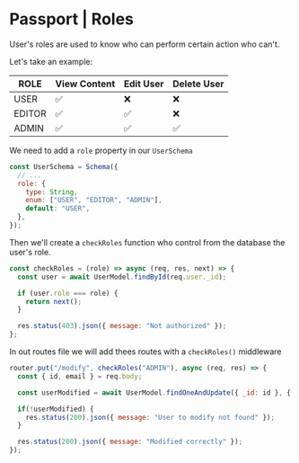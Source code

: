 # Passport | Roles

User's roles are used to know who can perform certain action who can't.

Let's take an example:

| ROLE   | View Content | Edit User | Delete User |
| ------ | ------------ | --------- | ----------- |
| USER   | ✅           | ❌        | ❌          |
| EDITOR | ✅           | ✅        | ❌          |
| ADMIN  | ✅           | ✅        | ✅          |

We need to add a `role` property in our `UserSchema`

```js
const UserSchema = Schema({
  // ...
  role: {
    type: String,
    enum: ["USER", "EDITOR", "ADMIN"],
    default: "USER",
  },
});
```

Then we'll create a `checkRoles` function who control from the database the user's role.

```js
const checkRoles = (role) => async (req, res, next) => {
  const user = await UserModel.findById(req.user._id);

  if (user.role === role) {
    return next();
  }

  res.status(403).json({ message: "Not authorized" });
};

```

In out routes file we will add thees routes with a `checkRoles()` middleware

```js
router.put("/modify", checkRoles("ADMIN"), async (req, res) => {
  const { id, email } = req.body;

  const userModified = await UserModel.findOneAndUpdate({ _id: id }, { email });

  if(!userModified) {
    res.status(200).json({ message: "User to modify not found" });
  }

  res.status(200).json({ message: "Modified correctly" });
});
```
